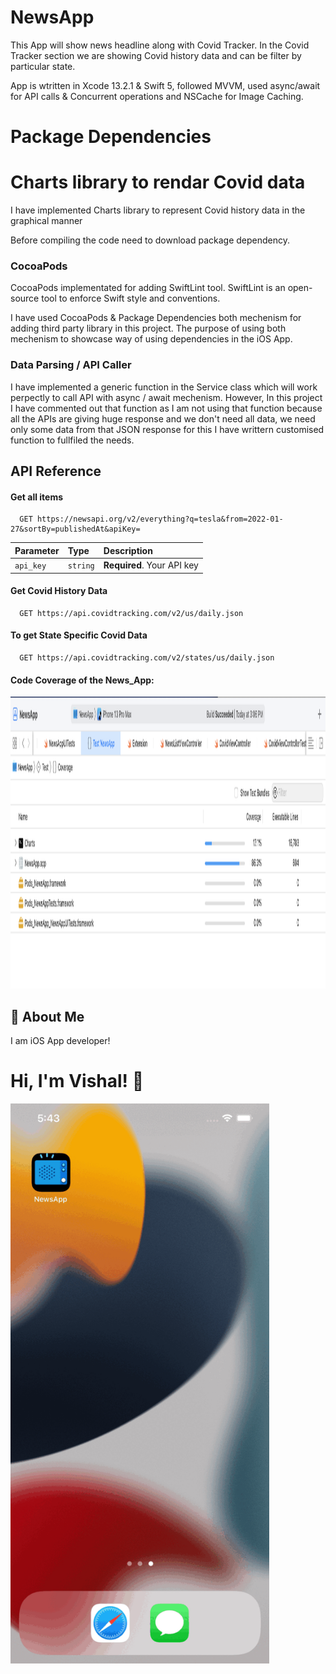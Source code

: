 
# NewsApp

This App will show news headline along with Covid Tracker.
In the Covid Tracker section we are showing Covid history data and can be filter by particular state.

App is wtritten in Xcode 13.2.1 & Swift 5, followed MVVM, used async/await for API calls & Concurrent operations and NSCache for Image Caching.

# Package Dependencies

# Charts library to rendar Covid data

I have implemented Charts library to represent Covid history data in the graphical manner

Before compiling the code need to download package dependency.

### CocoaPods

CocoaPods implementated for adding SwiftLint tool. SwiftLint is an open-source tool to enforce Swift style and conventions.

I have used CocoaPods & Package Dependencies both mechenism for adding third party library in this project. The purpose of using both mechenism to showcase way of using dependencies in the iOS App.

### Data Parsing / API Caller

I have implemented a generic function in the Service class which will work perpectly to call API with async / await mechenism. However, In this project I have commented out that function as I am not using that function because all the APIs are giving huge response and we don't need all data, we need only some data from that JSON response for this I have writtern customised function to fullfiled the needs.


## API Reference

#### Get all items

```http
  GET https://newsapi.org/v2/everything?q=tesla&from=2022-01-27&sortBy=publishedAt&apiKey=
```

| Parameter | Type     | Description                |
| :-------- | :------- | :------------------------- |
| `api_key` | `string` | **Required**. Your API key |

#### Get Covid History Data

```http
  GET https://api.covidtracking.com/v2/us/daily.json
```

#### To get State Specific Covid Data
```http
  GET https://api.covidtracking.com/v2/states/us/daily.json
```

#### Code Coverage of the News_App:


<img src="https://github.com/vishalmhow/News_App/blob/main/Code_Coverage.png" width="1500" height="467" />


## 🚀 About Me
I am iOS App developer!

# Hi, I'm Vishal! 👋

<img src="https://github.com/vishalmhow/NewsApp/blob/main/NewsApp.gif" width="414" height="896" />
